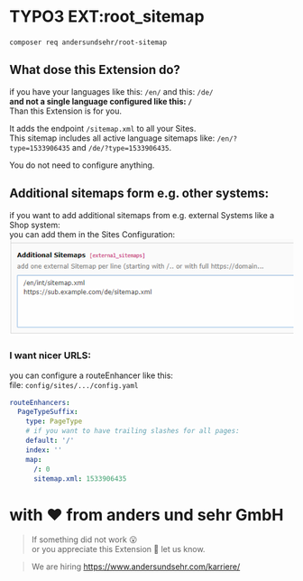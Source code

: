 # TYPO3 EXT:root_sitemap

`composer req andersundsehr/root-sitemap`

## What dose this Extension do?

if you have your languages like this: `/en/` and this: `/de/`  
**and not a single language configured like this: `/`**  
Than this Extension is for you.  

It adds the endpoint `/sitemap.xml` to all your Sites.  
This sitemap includes all active language sitemaps like: `/en/?type=1533906435` and `/de/?type=1533906435`.  

You do not need to configure anything.

## Additional sitemaps form e.g. other systems:

if you want to add additional sitemaps from e.g. external Systems like a Shop system:  
you can add them in the Sites Configuration:
![Screenshot of sites configuration addition](./Documentation/external_sitemaps.png)

### I want nicer URLS:

you can configure a routeEnhancer like this:  
file: `config/sites/.../config.yaml`
````yml
routeEnhancers:
  PageTypeSuffix:
    type: PageType
    # if you want to have trailing slashes for all pages:
    default: '/'
    index: ''
    map:
      /: 0
      sitemap.xml: 1533906435
````

# with ♥️ from anders und sehr GmbH

> If something did not work 😮  
> or you appreciate this Extension 🥰 let us know.

> We are hiring https://www.andersundsehr.com/karriere/

